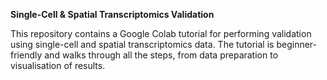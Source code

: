 **Single-Cell & Spatial Transcriptomics Validation**

This repository contains a Google Colab tutorial for performing validation using single-cell and spatial transcriptomics data. The tutorial is beginner-friendly and walks through all the steps, from data preparation to visualisation of results.

